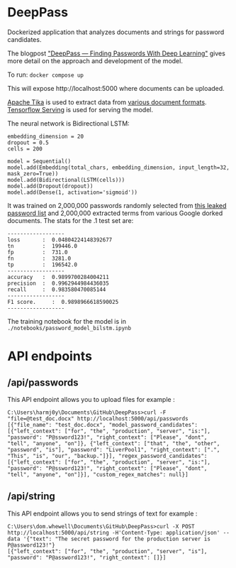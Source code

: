 # DeepPass

Dockerized application that analyzes documents and strings for password candidates.

The blogpost ["DeepPass — Finding Passwords With Deep Learning"](https://posts.specterops.io/deeppass-finding-passwords-with-deep-learning-4d31c534cd00) gives more detail on the approach and development of the model.

To run: `docker compose up`

This will expose http://localhost:5000 where documents can be uploaded.


[Apache Tika](https://hub.docker.com/r/apache/tika) is used to extract data from [various document formats](https://tika.apache.org/0.9/formats.html). [Tensorflow Serving](https://hub.docker.com/r/tensorflow/serving) is used for serving the model.

The neural network is Bidirectional LSTM:

```
embedding_dimension = 20
dropout = 0.5
cells = 200

model = Sequential()
model.add(Embedding(total_chars, embedding_dimension, input_length=32, mask_zero=True))
model.add(Bidirectional(LSTM(cells)))
model.add(Dropout(dropout))
model.add(Dense(1, activation='sigmoid'))
```

It was trained on 2,000,000 passwords randomly selected from [this leaked password list](https://crackstation.net/files/crackstation-human-only.txt.gz) and 2,000,000 extracted terms from various Google dorked documents. The stats for the .1 test set are:

```
------------------
loss       :  0.04804224148392677
tn         :  199446.0
fp         :  731.0
fn         :  3281.0
tp         :  196542.0
------------------
accuracy   :  0.9899700284004211
precision  :  0.9962944984436035
recall     :  0.983580470085144
------------------
F1 score.     :  0.9898966618590025
------------------
```

The training notebook for the model is in  `./notebooks/password_model_bilstm.ipynb`

# API endpoints

## /api/passwords

This API endpoint allows you to upload files for example :

```
C:\Users\harmj0y\Documents\GitHub\DeepPass>curl -F "file=@test_doc.docx" http://localhost:5000/api/passwords
[{"file_name": "test_doc.docx", "model_password_candidates": [{"left_context": ["for", "the", "production", "server", "is:"], "password": "P@ssword123!", "right_context": ["Please", "dont", "tell", "anyone", "on"]}, {"left_context": ["that", "the", "other", "password", "is"], "password": "LiverPool1", "right_context": [".", "This", "is", "our", "backup."]}], "regex_password_candidates": [{"left_context": ["for", "the", "production", "server", "is:"], "password": "P@ssword123!", "right_context": ["Please", "dont", "tell", "anyone", "on"]}], "custom_regex_matches": null}]
```

## /api/string

This API endpoint allows you to send strings of text for example :

```
C:\Users\dom.whewell\Documents\GitHub\DeepPass>curl -X POST http://localhost:5000/api/string -H'Content-Type: application/json' --data '{"text": "The secret password for the production server is P@assword123!"}
[{"left_context": ["for", "the", "production", "server", "is"], "password": "P@assword123!", "right_context": []}]
```